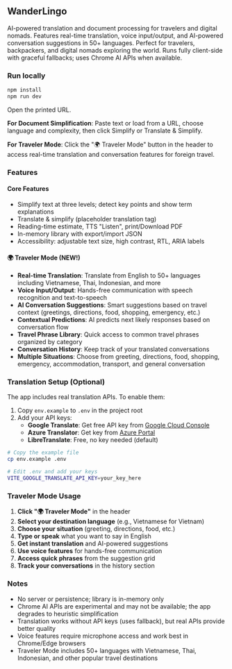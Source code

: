 ## WanderLingo

AI-powered translation and document processing for travelers and digital nomads. Features real-time translation, voice input/output, and AI-powered conversation suggestions in 50+ languages. Perfect for travelers, backpackers, and digital nomads exploring the world. Runs fully client-side with graceful fallbacks; uses Chrome AI APIs when available.

### Run locally

```bash
npm install
npm run dev
```

Open the printed URL. 

**For Document Simplification**: Paste text or load from a URL, choose language and complexity, then click Simplify or Translate & Simplify.

**For Traveler Mode**: Click the "🌍 Traveler Mode" button in the header to access real-time translation and conversation features for foreign travel.

### Features

#### Core Features
- Simplify text at three levels; detect key points and show term explanations
- Translate & simplify (placeholder translation tag)
- Reading-time estimate, TTS "Listen", print/Download PDF
- In-memory library with export/import JSON
- Accessibility: adjustable text size, high contrast, RTL, ARIA labels

#### 🌍 Traveler Mode (NEW!)
- **Real-time Translation**: Translate from English to 50+ languages including Vietnamese, Thai, Indonesian, and more
- **Voice Input/Output**: Hands-free communication with speech recognition and text-to-speech
- **AI Conversation Suggestions**: Smart suggestions based on travel context (greetings, directions, food, shopping, emergency, etc.)
- **Contextual Predictions**: AI predicts next likely responses based on conversation flow
- **Travel Phrase Library**: Quick access to common travel phrases organized by category
- **Conversation History**: Keep track of your translated conversations
- **Multiple Situations**: Choose from greeting, directions, food, shopping, emergency, accommodation, transport, and general conversation

### Translation Setup (Optional)

The app includes real translation APIs. To enable them:

1. Copy `env.example` to `.env` in the project root
2. Add your API keys:
   - **Google Translate**: Get free API key from [Google Cloud Console](https://console.cloud.google.com/apis/credentials)
   - **Azure Translator**: Get key from [Azure Portal](https://portal.azure.com/)
   - **LibreTranslate**: Free, no key needed (default)

```bash
# Copy the example file
cp env.example .env

# Edit .env and add your keys
VITE_GOOGLE_TRANSLATE_API_KEY=your_key_here
```

### Traveler Mode Usage

1. **Click "🌍 Traveler Mode"** in the header
2. **Select your destination language** (e.g., Vietnamese for Vietnam)
3. **Choose your situation** (greeting, directions, food, etc.)
4. **Type or speak** what you want to say in English
5. **Get instant translation** and AI-powered suggestions
6. **Use voice features** for hands-free communication
7. **Access quick phrases** from the suggestion grid
8. **Track your conversations** in the history section

### Notes
- No server or persistence; library is in-memory only
- Chrome AI APIs are experimental and may not be available; the app degrades to heuristic simplification
- Translation works without API keys (uses fallback), but real APIs provide better quality
- Voice features require microphone access and work best in Chrome/Edge browsers
- Traveler Mode includes 50+ languages with Vietnamese, Thai, Indonesian, and other popular travel destinations
